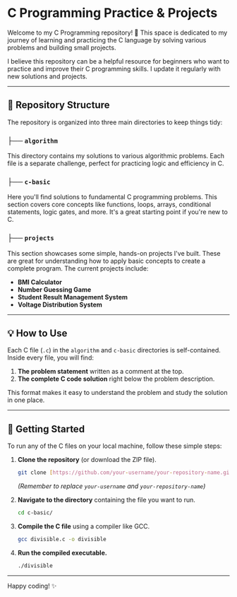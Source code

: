 # C Programming Practice & Projects

Welcome to my C Programming repository! 👋 This space is dedicated to my journey of learning and practicing the C language by solving various problems and building small projects.

I believe this repository can be a helpful resource for beginners who want to practice and improve their C programming skills. I update it regularly with new solutions and projects.

***

## 📂 Repository Structure

The repository is organized into three main directories to keep things tidy:

### ├── `algorithm`
This directory contains my solutions to various algorithmic problems. Each file is a separate challenge, perfect for practicing logic and efficiency in C.

### ├── `c-basic`
Here you'll find solutions to fundamental C programming problems. This section covers core concepts like functions, loops, arrays, conditional statements, logic gates, and more. It's a great starting point if you're new to C.

### ├── `projects`
This section showcases some simple, hands-on projects I've built. These are great for understanding how to apply basic concepts to create a complete program. The current projects include:
* **BMI Calculator**
* **Number Guessing Game**
* **Student Result Management System**
* **Voltage Distribution System**

***

## 💡 How to Use

Each C file (`.c`) in the `algorithm` and `c-basic` directories is self-contained. Inside every file, you will find:
1.  **The problem statement** written as a comment at the top.
2.  **The complete C code solution** right below the problem description.

This format makes it easy to understand the problem and study the solution in one place.

***

## 🚀 Getting Started

To run any of the C files on your local machine, follow these simple steps:

1.  **Clone the repository** (or download the ZIP file).
    ```bash
    git clone [https://github.com/your-username/your-repository-name.git](https://github.com/your-username/your-repository-name.git)
    ```
    *(Remember to replace `your-username` and `your-repository-name`)*

2.  **Navigate to the directory** containing the file you want to run.
    ```bash
    cd c-basic/
    ```

3.  **Compile the C file** using a compiler like GCC.
    ```bash
    gcc divisible.c -o divisible
    ```

4.  **Run the compiled executable.**
    ```bash
    ./divisible
    ```

***

Happy coding! ✨